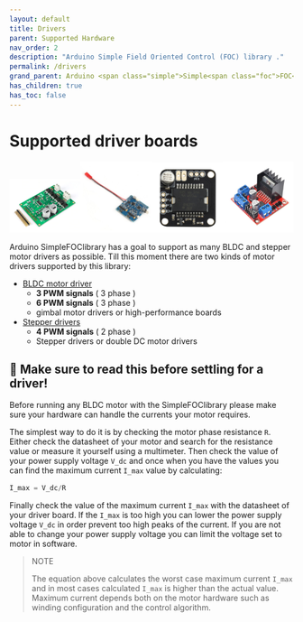```yaml
---
layout: default
title: Drivers
parent: Supported Hardware
nav_order: 2
description: "Arduino Simple Field Oriented Control (FOC) library ."
permalink: /drivers
grand_parent: Arduino <span class="simple">Simple<span class="foc">FOC</span>library</span>
has_children: true
has_toc: false
---
```


# Supported driver boards

<div class="width60">
<img src="extras/Images/drv8302.png" style="width:25%;display:inline"><img src="extras/Images/bgc_30.jpg" style="width:25%;display:inline"><img src="extras/Images/l6234.jpg" style="width:25%;display:inline"><img src="extras/Images/l298n.jpg" style="width:25%;display:inline">
</div>

Arduino <span class="simple">Simple<span class="foc">FOC</span>library</span> has a goal to support as many BLDC and stepper motor drivers as possible. Till this moment there are two kinds of motor drivers supported by this library:

- [BLDC motor driver <i class="fa fa-external-link"></i>](bldc_drivers)
    - **3 PWM signals** ( 3 phase )
    - **6 PWM signals** ( 3 phase )
    - gimbal motor drivers or high-performance boards
- [Stepper drivers <i class="fa fa-external-link"></i>](stepper_drivers)
    - **4 PWM signals** ( 2 phase )
    - Stepper drivers or double DC motor drivers

## 📢 Make sure to read this before settling for a driver!
Before running any BLDC motor with the <span class="simple">Simple<span class="foc">FOC</span>library</span> please make sure your hardware can handle the currents your motor requires. 

The simplest way to do it is by checking the motor phase resistance `R`. Either check the datasheet of your motor and search for the resistance value or measure it yourself using a multimeter. Then check the value of your power supply voltage `V_dc` and once when you have the values you can find the maximum current `I_max` value by calculating:
```cpp
I_max = V_dc/R
```
Finally check the value of the maximum current `I_max` with the datasheet of your driver board. If the `I_max` is too high you can lower the power supply voltage `V_dc` in order prevent too high peaks of the current. If you are not able to change your power supply voltage you can limit the voltage set to motor in software. 
<blockquote class="warning">
    <p class="heading">NOTE</p>
    The equation above calculates the worst case maximum current <code class="highlighter-rouge">I_max</code> and in most cases calculated <code class="highlighter-rouge">I_max</code> is higher than the actual value. Maximum current depends both on the motor hardware such as winding configuration and the control algorithm.  
</blockquote>